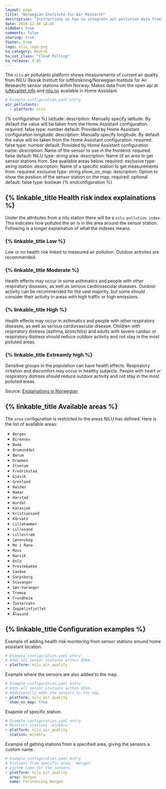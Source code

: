```yaml
---
layout: page
title: "Norwegian Institute for Air Research"
description: "Instructions on how to integrate air pollution data from NILU within Home Assistant."
date: 2018-12-30 18:45
sidebar: true
comments: false
sharing: true
footer: true
logo: nilu_logo.png
ha_category: Health
ha_iot_class: "Cloud Polling"
ha_release: 0.85
---
```


The `nilu` air pollutants platform shows measurements of current air quality from NILU (Norsk Institutt for luftforskning/Norwegian Institute for Air Research) sensor stations within Norway. Makes data from the open api at [luftkvalitet.info](http://luftkvalitet.info/) and [nilu.no](https://nilu.no/) available in Home Assistant.

```yaml
# Example configuration.yaml entry
air_pollutants:
  - platform: nilu
```

{% configuration %}
  latitude:
    description: Manually specify latitude. By default the value will be taken from the Home Assistant configuration.
    required: false
    type: number
    default: Provided by Home Assistant configuration
  longitude:
    description: Manually specify longitude. By default the value will be taken from the Home Assistant configuration.
    required: false
    type: number
    default: Provided by Home Assistant configuration
  name:
    description: Name of the sensor to use in the frontend.
    required: false
    default: NILU
    type: string
  area:
    description: Name of an area to get sensor stations from. See available areas below.
    required: exclusive
    type: string
  station: 
    description: Name of a specific station to get measurements from.
    required: exclusive
    type: string
  show_on_map:
    description: Option to show the position of the sensor station on the map.
    required: optional
    default: false
    type: boolean
{% endconfiguration %}


## {% linkable_title Health risk index explainations %}
Under the attributes from a nilu station there will be a `nilu pollution index`. This indicates how polluted the air is in the area around the sensor station. Following is a longer explaination of what the indexes means. 

### {% linkable_title Low %}
Low or no health risk linked to measured air pollution. Outdoor activites are recommended. 

### {% linkable_title Moderate %}
Health effects may occur in some asthmatics and people with other respiratory diseases, as well as serious cardiovascular diseases. Outdoor activity can be recommended for the vast majority, but some should consider their activity in areas with high traffic or high emissions.

### {% linkable_title High %}
Health effects may occur in asthmatics and people with other respiratory diseases, as well as serious cardiovascular disease. Children with respiratory distress (asthma, bronchitis) and adults with severe cardiac or respiratory distress should reduce outdoor activity and not stay in the most polluted areas.

### {% linkable_title Extreamly high %}
Sensitive groups in the population can have health effects. Respiratory irritation and discomfort may occur in healthy subjects. People with heart or respiratory distress should reduce outdoor activity and not stay in the most polluted areas. 

Source: [Explainations in Norwegian](http://www.luftkvalitet.info/home/Varslingsklasser.aspx)

## {% linkable_title Available areas %}
The `area` configuration is restricted to the areas NILU has defined. Here is the list of available areas:
- `Bergen`
- `Birkenes`
- `Bodø`
- `Brumunddal`
- `Bærum`
- `Drammen`
- `Elverum`
- `Fredrikstad`
- `Gjøvik`
- `Grenland`
- `Halden`
- `Hamar`
- `Harstad`
- `Hurdal`
- `Karasjok`
- `Kristiansand`
- `Kårvatn`
- `Lillehammer`
- `Lillesand`
- `Lillestrøm`
- `Lørenskog`
- `Mo i Rana`
- `Moss`
- `Narvik`
- `Oslo`
- `Prestebakke`
- `Sandve`
- `Sarpsborg`
- `Stavanger`
- `Sør-Varanger`
- `Tromsø`
- `Trondheim`
- `Tustervatn`
- `Zeppelinfjellet`
- `Ålesund`

## {% linkable_title Configuration examples %}

Example of adding health risk monitoring from sensor stations around home assistant location.

```yaml
# Example configuration.yaml entry
# Adds all sensor stations within 20km.
- platform: nilu_air_quality
```

Example where the sensors are also added to the map.

```yaml
# Example configuration.yaml entry
# Adds all sensor stations within 20km.
# Additionally adds the sensors to the map.
- platform: nilu_air_quality
  show_on_map: True
```

Exapmle of specific station.

```yaml
# Example configuration.yaml entry
# Monitors stations 'Alnabru'
- platform: nilu_air_quality
  station: Alnabru
```

Example of getting stations from a specified area, giving the sensors a custom name.

```yaml
# Example configuration.yaml entry
# Stations from specific area, 'Bergen'
# Custom name for the sensors. 
- platform: nilu_air_quality
  area: Bergen
  name: Forurensing Bergen
```